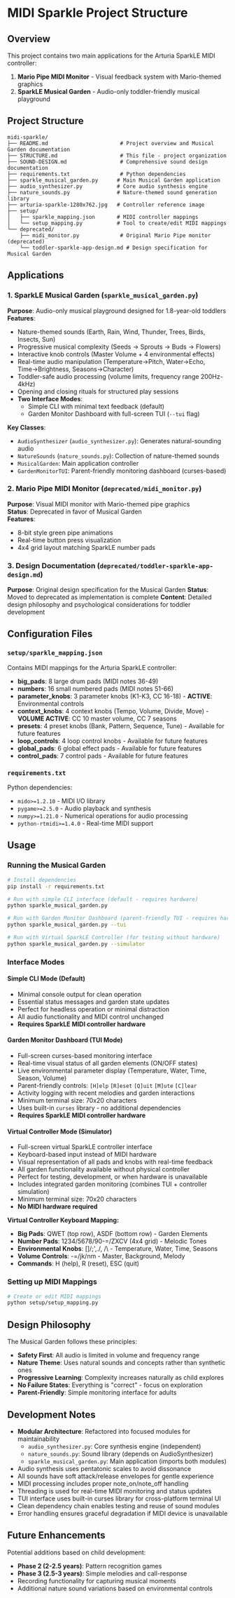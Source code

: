 # MIDI Sparkle Project Structure

## Overview
This project contains two main applications for the Arturia SparkLE MIDI controller:
1. **Mario Pipe MIDI Monitor** - Visual feedback system with Mario-themed graphics
2. **SparkLE Musical Garden** - Audio-only toddler-friendly musical playground

## Project Structure

```
midi-sparkle/
├── README.md                       # Project overview and Musical Garden documentation
├── STRUCTURE.md                    # This file - project organization
├── SOUND-DESIGN.md                 # Comprehensive sound design documentation
├── requirements.txt                # Python dependencies
├── sparkle_musical_garden.py      # Main Musical Garden application
├── audio_synthesizer.py           # Core audio synthesis engine
├── nature_sounds.py               # Nature-themed sound generation library
├── arturia-sparkle-1280x762.jpg   # Controller reference image
├── setup/
│   ├── sparkle_mapping.json       # MIDI controller mappings
│   └── setup_mapping.py           # Tool to create/edit MIDI mappings
└── deprecated/
    ├── midi_monitor.py             # Original Mario Pipe monitor (deprecated)
    └── toddler-sparkle-app-design.md # Design specification for Musical Garden
```

## Applications

### 1. SparkLE Musical Garden (`sparkle_musical_garden.py`)
**Purpose**: Audio-only musical playground designed for 1.8-year-old toddlers  
**Features**:
- Nature-themed sounds (Earth, Rain, Wind, Thunder, Trees, Birds, Insects, Sun)
- Progressive musical complexity (Seeds → Sprouts → Buds → Flowers)
- Interactive knob controls (Master Volume + 4 environmental effects)
- Real-time audio manipulation (Temperature→Pitch, Water→Echo, Time→Brightness, Seasons→Character)
- Toddler-safe audio processing (volume limits, frequency range 200Hz-4kHz)
- Opening and closing rituals for structured play sessions
- **Two Interface Modes**:
  - Simple CLI with minimal text feedback (default)
  - Garden Monitor Dashboard with full-screen TUI (`--tui` flag)

**Key Classes**:
- `AudioSynthesizer` (`audio_synthesizer.py`): Generates natural-sounding audio
- `NatureSounds` (`nature_sounds.py`): Collection of nature-themed sounds  
- `MusicalGarden`: Main application controller
- `GardenMonitorTUI`: Parent-friendly monitoring dashboard (curses-based)

### 2. Mario Pipe MIDI Monitor (`deprecated/midi_monitor.py`)
**Purpose**: Visual MIDI monitor with Mario-themed pipe graphics  
**Status**: Deprecated in favor of Musical Garden  
**Features**:
- 8-bit style green pipe animations
- Real-time button press visualization
- 4x4 grid layout matching SparkLE number pads

### 3. Design Documentation (`deprecated/toddler-sparkle-app-design.md`)
**Purpose**: Original design specification for the Musical Garden
**Status**: Moved to deprecated as implementation is complete
**Content**: Detailed design philosophy and psychological considerations for toddler development

## Configuration Files

### `setup/sparkle_mapping.json`
Contains MIDI mappings for the Arturia SparkLE controller:
- **big_pads**: 8 large drum pads (MIDI notes 36-49)
- **numbers**: 16 small numbered pads (MIDI notes 51-66)
- **parameter_knobs**: 3 parameter knobs (K1-K3, CC 16-18) - **ACTIVE**: Environmental controls
- **context_knobs**: 4 context knobs (Tempo, Volume, Divide, Move) - **VOLUME ACTIVE**: CC 10 master volume, CC 7 seasons
- **presets**: 4 preset knobs (Bank, Pattern, Sequence, Tune) - Available for future features
- **loop_controls**: 4 loop control knobs - Available for future features  
- **global_pads**: 6 global effect pads - Available for future features
- **control_pads**: 7 control pads - Available for future features

### `requirements.txt`
Python dependencies:
- `mido>=1.2.10` - MIDI I/O library
- `pygame>=2.5.0` - Audio playback and synthesis
- `numpy>=1.21.0` - Numerical operations for audio processing
- `python-rtmidi>=1.4.0` - Real-time MIDI support



## Usage

### Running the Musical Garden
```bash
# Install dependencies
pip install -r requirements.txt

# Run with simple CLI interface (default - requires hardware)
python sparkle_musical_garden.py

# Run with Garden Monitor Dashboard (parent-friendly TUI - requires hardware)
python sparkle_musical_garden.py --tui

# Run with Virtual SparkLE Controller (for testing without hardware)
python sparkle_musical_garden.py --simulator
```

### Interface Modes

#### Simple CLI Mode (Default)
- Minimal console output for clean operation
- Essential status messages and garden state updates
- Perfect for headless operation or minimal distraction
- All audio functionality and MIDI control unchanged
- **Requires SparkLE MIDI controller hardware**

#### Garden Monitor Dashboard (TUI Mode)
- Full-screen curses-based monitoring interface
- Real-time visual status of all garden elements (ON/OFF states)
- Live environmental parameter display (Temperature, Water, Time, Season, Volume)
- Parent-friendly controls: `[H]elp` `[R]eset` `[Q]uit` `[M]ute` `[C]lear`
- Activity logging with recent melodies and garden interactions
- Minimum terminal size: 70x20 characters
- Uses built-in `curses` library - no additional dependencies
- **Requires SparkLE MIDI controller hardware**

#### Virtual Controller Mode (Simulator)
- Full-screen virtual SparkLE controller interface
- Keyboard-based input instead of MIDI hardware
- Visual representation of all pads and knobs with real-time feedback
- All garden functionality available without physical controller
- Perfect for testing, development, or when hardware is unavailable
- Includes integrated garden monitoring (combines TUI + controller simulation)
- Minimum terminal size: 70x20 characters
- **No MIDI hardware required**

**Virtual Controller Keyboard Mapping:**
- **Big Pads**: QWET (top row), ASDF (bottom row) - Garden Elements
- **Number Pads**: 1234/5678/90-=/ZXCV (4x4 grid) - Melodic Tones  
- **Environmental Knobs**: []/;',./, /\\ - Temperature, Water, Time, Seasons
- **Volume Controls**: -=/jk/nm - Master, Background, Melody
- **Commands**: H (help), R (reset), ESC (quit)

### Setting up MIDI Mappings
```bash
# Create or edit MIDI mappings
python setup/setup_mapping.py
```

## Design Philosophy

The Musical Garden follows these principles:
- **Safety First**: All audio is limited in volume and frequency range
- **Nature Theme**: Uses natural sounds and concepts rather than synthetic ones
- **Progressive Learning**: Complexity increases naturally as child explores
- **No Failure States**: Everything is "correct" - focus on exploration
- **Parent-Friendly**: Simple monitoring interface for adults

## Development Notes

- **Modular Architecture**: Refactored into focused modules for maintainability
  - `audio_synthesizer.py`: Core synthesis engine (independent)
  - `nature_sounds.py`: Sound library (depends on AudioSynthesizer)
  - `sparkle_musical_garden.py`: Main application (imports both modules)
- Audio synthesis uses pentatonic scales to avoid dissonance
- All sounds have soft attack/release envelopes for gentle experience
- MIDI processing includes proper note_on/note_off handling
- Threading is used for real-time MIDI monitoring and status updates
- TUI interface uses built-in curses library for cross-platform terminal UI
- Clean dependency chain enables testing and reuse of sound modules
- Error handling ensures graceful degradation if MIDI device is unavailable

## Future Enhancements

Potential additions based on child development:
- **Phase 2 (2-2.5 years)**: Pattern recognition games
- **Phase 3 (2.5-3 years)**: Simple melodies and call-response
- Recording functionality for capturing musical moments
- Additional nature sound variations based on environmental controls